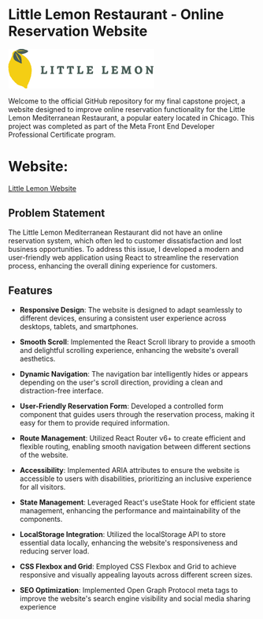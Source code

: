 # Little Lemon Restaurant - Online Reservation Website

![Little Lemon Logo](little-lemon/src/img/Logo.svg)

Welcome to the official GitHub repository for my final capstone project, a website designed to improve online reservation functionality for the Little Lemon Mediterranean Restaurant, a popular eatery located in Chicago. This project was completed as part of the Meta Front End Developer Professional Certificate program.

# Website:
[Little Lemon Website](https://little-lemon-lovat.vercel.app/)

## Problem Statement

The Little Lemon Mediterranean Restaurant did not have an online reservation system, which often led to customer dissatisfaction and lost business opportunities. To address this issue, I developed a modern and user-friendly web application using React to streamline the reservation process, enhancing the overall dining experience for customers.

## Features

- **Responsive Design**: The website is designed to adapt seamlessly to different devices, ensuring a consistent user experience across desktops, tablets, and smartphones.

- **Smooth Scroll**: Implemented the React Scroll library to provide a smooth and delightful scrolling experience, enhancing the website's overall aesthetics.

- **Dynamic Navigation**: The navigation bar intelligently hides or appears depending on the user's scroll direction, providing a clean and distraction-free interface.

- **User-Friendly Reservation Form**: Developed a controlled form component that guides users through the reservation process, making it easy for them to provide required information.

- **Route Management**: Utilized React Router v6+ to create efficient and flexible routing, enabling smooth navigation between different sections of the website.

- **Accessibility**: Implemented ARIA attributes to ensure the website is accessible to users with disabilities, prioritizing an inclusive experience for all visitors.

- **State Management**: Leveraged React's useState Hook for efficient state management, enhancing the performance and maintainability of the components.

- **LocalStorage Integration**: Utilized the localStorage API to store essential data locally, enhancing the website's responsiveness and reducing server load.

- **CSS Flexbox and Grid**: Employed CSS Flexbox and Grid to achieve responsive and visually appealing layouts across different screen sizes.

- **SEO Optimization**: Implemented Open Graph Protocol meta tags to improve the website's search engine visibility and social media sharing experience
